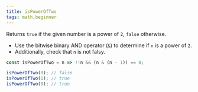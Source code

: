 ```yaml
---
title: isPowerOfTwo
tags: math,beginner
---
```


Returns `true` if the given number is a power of `2`, `false` otherwise.

- Use the bitwise binary AND operator (`&`) to determine if `n` is a power of `2`.
- Additionally, check that `n` is not falsy.

```js
const isPowerOfTwo = n => !!n && (n & (n - 1)) == 0;
```

```js
isPowerOfTwo(0); // false
isPowerOfTwo(1); // true
isPowerOfTwo(8); // true
```
